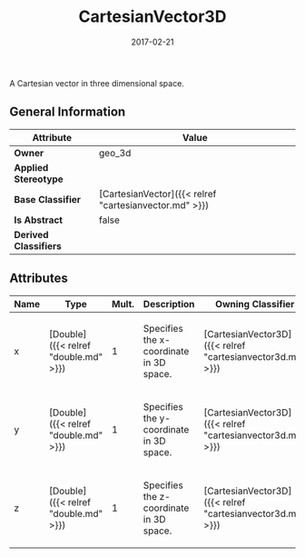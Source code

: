 ﻿---
title: CartesianVector3D
toc: false
type: specs
date: "2017-02-21"
draft: false
specification: VEC
version: 1.1.3
documentType: "Recommendation"
elementType: Class
classes:
  - CartesianVector3D
menu_name: vec-1.1.3
---
<p> A Cartesian vector in three dimensional space.      </p>

## General Information

| Attribute               | Value |
|-------------------------|-------|
| **Owner**               | geo_3d |
| **Applied Stereotype**  |   |
| **Base Classifier**     | [CartesianVector]({{< relref "cartesianvector.md" >}})<br/>  |
| **Is Abstract**         | false |
| **Derived Classifiers** |   |

## Attributes
|  Name  |  Type  |  Mult.  |  Description  |  Owning Classifier  |
|--------|--------|---------|---------------|--------------|
|x | [Double]({{< relref "double.md" >}}) | 1 | <p> Specifies the x-coordinate in 3D space.      </p> | [CartesianVector3D]({{< relref "cartesianvector3d.md" >}}) |
|y | [Double]({{< relref "double.md" >}}) | 1 | <p> Specifies the y-coordinate in 3D space.      </p> | [CartesianVector3D]({{< relref "cartesianvector3d.md" >}}) |
|z | [Double]({{< relref "double.md" >}}) | 1 | <p> Specifies the z-coordinate in 3D space.      </p> | [CartesianVector3D]({{< relref "cartesianvector3d.md" >}}) |

